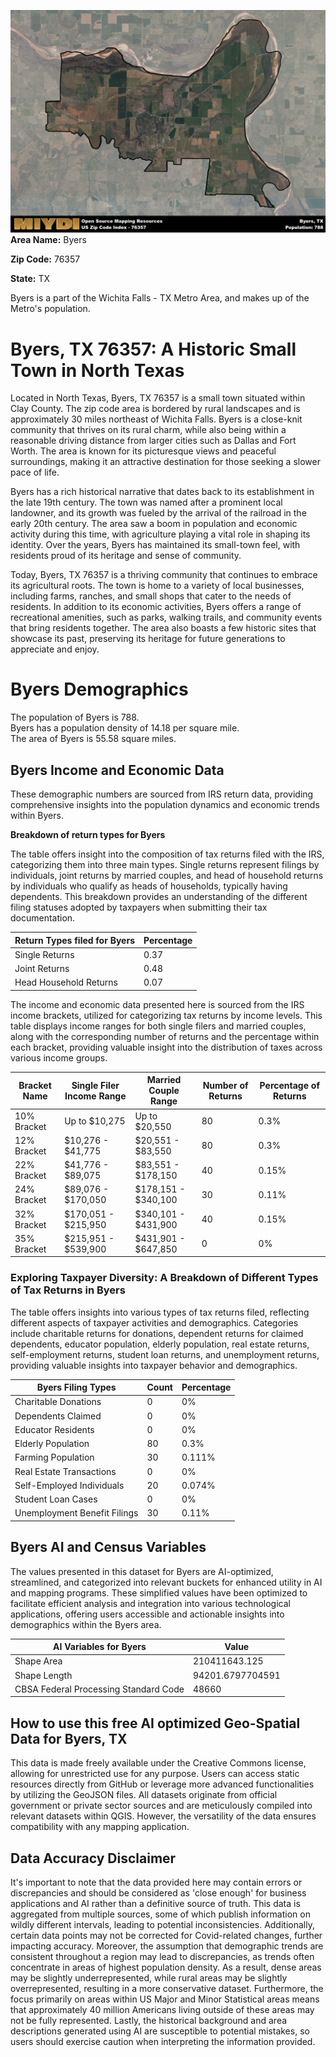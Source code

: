 ![Image Alt Text](../_images/76357.png)
**Area Name:** Byers

**Zip Code:** 76357

**State:** TX

Byers is a part of the Wichita Falls - TX Metro Area, and makes up  of the Metro's population.  

# Byers, TX 76357: A Historic Small Town in North Texas  

Located in North Texas, Byers, TX 76357 is a small town situated within Clay County. The zip code area is bordered by rural landscapes and is approximately 30 miles northeast of Wichita Falls. Byers is a close-knit community that thrives on its rural charm, while also being within a reasonable driving distance from larger cities such as Dallas and Fort Worth. The area is known for its picturesque views and peaceful surroundings, making it an attractive destination for those seeking a slower pace of life.

Byers has a rich historical narrative that dates back to its establishment in the late 19th century. The town was named after a prominent local landowner, and its growth was fueled by the arrival of the railroad in the early 20th century. The area saw a boom in population and economic activity during this time, with agriculture playing a vital role in shaping its identity. Over the years, Byers has maintained its small-town feel, with residents proud of its heritage and sense of community.

Today, Byers, TX 76357 is a thriving community that continues to embrace its agricultural roots. The town is home to a variety of local businesses, including farms, ranches, and small shops that cater to the needs of residents. In addition to its economic activities, Byers offers a range of recreational amenities, such as parks, walking trails, and community events that bring residents together. The area also boasts a few historic sites that showcase its past, preserving its heritage for future generations to appreciate and enjoy.

# Byers Demographics

The population of Byers is 788.  
Byers has a population density of 14.18 per square mile.  
The area of Byers is 55.58 square miles.  

## Byers Income and Economic Data

These demographic numbers are sourced from IRS return data, providing comprehensive insights into the population dynamics and economic trends within Byers.

**Breakdown of return types for Byers**

The table offers insight into the composition of tax returns filed with the IRS, categorizing them into three main types. Single returns represent filings by individuals, joint returns by married couples, and head of household returns by individuals who qualify as heads of households, typically having dependents. This breakdown provides an understanding of the different filing statuses adopted by taxpayers when submitting their tax documentation.

| Return Types filed for Byers                              | Percentage          |
|----------------------------------------------------------|---------------------|
| Single Returns                                            | 0.37 |
| Joint Returns                                             | 0.48 |
| Head Household Returns                                    | 0.07 |

The income and economic data presented here is sourced from the IRS income brackets, utilized for categorizing tax returns by income levels. This table displays income ranges for both single filers and married couples, along with the corresponding number of returns and the percentage within each bracket, providing valuable insight into the distribution of taxes across various income groups.

| Bracket Name       | Single Filer Income Range | Married Couple Range | Number of Returns | Percentage of Returns |
|--------------------|----------------------------|----------------------|-------------------|-----------------------|
| 10% Bracket        | Up to $10,275              | Up to $20,550        | 80 | 0.3% |
| 12% Bracket        | $10,276 - $41,775          | $20,551 - $83,550    | 80 | 0.3% |
| 22% Bracket        | $41,776 - $89,075          | $83,551 - $178,150   | 40 | 0.15% |
| 24% Bracket        | $89,076 - $170,050         | $178,151 - $340,100  | 30 | 0.11% |
| 32% Bracket        | $170,051 - $215,950        | $340,101 - $431,900  | 40 | 0.15% |
| 35% Bracket        | $215,951 - $539,900        | $431,901 - $647,850  | 0 | 0% |

### Exploring Taxpayer Diversity: A Breakdown of Different Types of Tax Returns in Byers

The table offers insights into various types of tax returns filed, reflecting different aspects of taxpayer activities and demographics. Categories include charitable returns for donations, dependent returns for claimed dependents, educator population, elderly population, real estate returns, self-employment returns, student loan returns, and unemployment returns, providing valuable insights into taxpayer behavior and demographics.

| Byers Filing Types                    | Count | Percentage |
|--------------------------------------|-------|------------|
| Charitable Donations                 | 0 | 0% |
| Dependents Claimed                   | 0 | 0% |
| Educator Residents                   | 0 | 0% |
| Elderly Population                   | 80 | 0.3% |
| Farming Population                   | 30 | 0.111% |
| Real Estate Transactions             | 0 | 0% |
| Self-Employed Individuals            | 20 | 0.074% |
| Student Loan Cases                   | 0 | 0% |
| Unemployment Benefit Filings         | 30 | 0.11% |

## Byers AI and Census Variables

The values presented in this dataset for Byers are AI-optimized, streamlined, and categorized into relevant buckets for enhanced utility in AI and mapping programs. These simplified values have been optimized to facilitate efficient analysis and integration into various technological applications, offering users accessible and actionable insights into demographics within the Byers area.

| AI Variables for Byers | Value |
|-------------|-------|
| Shape Area | 210411643.125 |
| Shape Length | 94201.6797704591 |
| CBSA Federal Processing Standard Code | 48660 |

## How to use this free AI optimized Geo-Spatial Data for Byers, TX

This data is made freely available under the Creative Commons license, allowing for unrestricted use for any purpose. Users can access static resources directly from GitHub or leverage more advanced functionalities by utilizing the GeoJSON files. All datasets originate from official government or private sector sources and are meticulously compiled into relevant datasets within QGIS. However, the versatility of the data ensures compatibility with any mapping application.

## Data Accuracy Disclaimer
It's important to note that the data provided here may contain errors or discrepancies and should be considered as 'close enough' for business applications and AI rather than a definitive source of truth. This data is aggregated from multiple sources, some of which publish information on wildly different intervals, leading to potential inconsistencies. Additionally, certain data points may not be corrected for Covid-related changes, further impacting accuracy. Moreover, the assumption that demographic trends are consistent throughout a region may lead to discrepancies, as trends often concentrate in areas of highest population density. As a result, dense areas may be slightly underrepresented, while rural areas may be slightly overrepresented, resulting in a more conservative dataset. Furthermore, the focus primarily on areas within US Major and Minor Statistical areas means that approximately 40 million Americans living outside of these areas may not be fully represented. Lastly, the historical background and area descriptions generated using AI are susceptible to potential mistakes, so users should exercise caution when interpreting the information provided.
